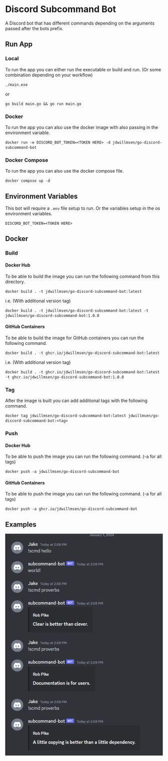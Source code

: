 # Discord Subcommand Bot
A Discord bot that has different commands depending on the arguments passed after the bots prefix.

## Run App
### Local
To run the app you can either run the executable or build and run. (Or some combination depending on your workflow)
```shell
./main.exe
```
or
```shell
go build main.go && go run main.go
```
### Docker
To run the app you can also use the docker image with also passing in the environment variable.
```shell
docker run -e DISCORD_BOT_TOKEN=<TOKEN HERE> -d jdwillmsen/go-discord-subcommand-bot
```

### Docker Compose
To run the app you can also use the docker compose file.
```shell
docker compose up -d
```

## Environment Variables
This bot will require a `.env` file setup to run. Or the variables setup in the os environment variables.
```env
DISCORD_BOT_TOKEN=<TOKEN HERE>
```

## Docker
### Build
#### Docker Hub
To be able to build the image you can run the following command from this directory.
```shell
docker build . -t jdwillmsen/go-discord-subcommand-bot:latest
```
i.e. (With additional version tag)
```shell
docker build . -t jdwillmsen/go-discord-subcommand-bot:latest -t jdwillmsen/go-discord-subcommand-bot:1.0.0
```

#### GitHub Containers
To be able to build the image for GitHub containers you can run the following command.
```shell
docker build . -t ghcr.io/jdwillmsen/go-discord-subcommand-bot:latest
```
i.e. (With additional version tag)
```shell
docker build . -t ghcr.io/jdwillmsen/go-discord-subcommand-bot:latest -t ghcr.io/jdwillmsen/go-discord-subcommand-bot:1.0.0
```

### Tag
After the image is built you can add additional tags with the following command.
```shell
docker tag jdwillmsen/go-discord-subcommand-bot:latest jdwillmsen/go-discord-subcommand-bot:<tag>
```

### Push
#### Docker Hub
To be able to push the image you can run the following command. (-a for all tags)
```shell
docker push -a jdwillmsen/go-discord-subcommand-bot
```

#### GitHub Containers
To be able to push the image you can run the following command. (-a for all tags)
```shell
docker push -a ghcr.io/jdwillmsen/go-discord-subcommand-bot
```

## Examples
![img.png](example.png)